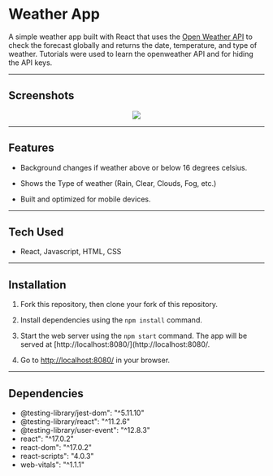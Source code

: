 # Weather App

A simple weather app built with React that uses the [Open Weather API](https://openweathermap.org/api) to check the forecast globally and returns the date, temperature, and type of weather. Tutorials were used to learn the openweather API and for hiding the API keys.

---

## Screenshots

<p align="center">
<img src="https://github.com/adamm13/weather-app/blob/master/src/pics/weather.gif"/>
</p>

---

## Features

- Background changes if weather above or below 16 degrees celsius. 

- Shows the Type of weather (Rain, Clear, Clouds, Fog, etc.)

- Built and optimized for mobile devices. 

---

## Tech Used

- React, Javascript, HTML, CSS

---

## Installation

1. Fork this repository, then clone your fork of this repository.

2. Install dependencies using the `npm install` command.

3. Start the web server using the `npm start` command. The app will be served at [http://localhost:8080/](http://localhost:8080/.

4. Go to [http://localhost:8080/](http://localhost:8080/) in your browser.

---

## Dependencies

- @testing-library/jest-dom": "^5.11.10"
- @testing-library/react": "^11.2.6"
- @testing-library/user-event": "^12.8.3"
- react": "^17.0.2"
- react-dom": "^17.0.2"
- react-scripts": "4.0.3"
- web-vitals": "^1.1.1"

 
